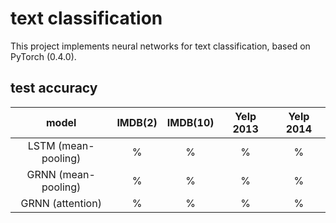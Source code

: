 # text classification
This project implements neural networks for text classification, based on PyTorch (0.4.0).  

## test accuracy 
|model|IMDB(2)|IMDB(10)|Yelp 2013|Yelp 2014|
|:---:|:-----:|:------:|:-------:|:-------:|
|LSTM (mean-pooling)| %| %| %| %|
|GRNN (mean-pooling)| %| %| %| %|
|GRNN (attention)   | %| %| %| %|

